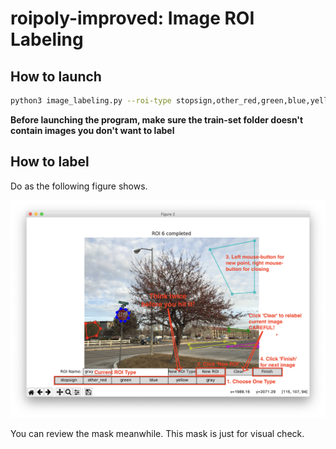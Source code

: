# roipoly-improved: Image ROI Labeling

## How to launch

```bash
python3 image_labeling.py --roi-type stopsign,other_red,green,blue,yellow,gray [path to your dataset]
```

**Before launching the program, make sure the train-set folder doesn't contain images you don't want to label**

## How to label

Do as the following figure shows.

![](usage-1.png)

You can review the mask meanwhile. This mask is just for visual check.